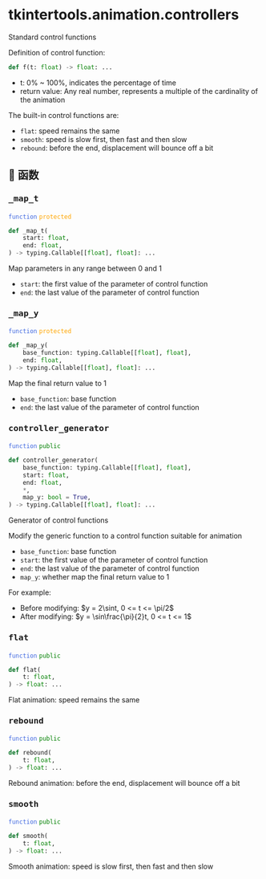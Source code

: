 # tkintertools.animation.controllers


Standard control functions

Definition of control function:

```python
def f(t: float) -> float: ...
```

* t: 0% ~ 100%, indicates the percentage of time
* return value: Any real number, represents a multiple of the cardinality of
the animation

The built-in control functions are:

* `flat`: speed remains the same
* `smooth`: speed is slow first, then fast and then slow
* `rebound`: before the end, displacement will bounce off a bit


## 🔵 函数

### <big>`_map_t`</big>


<code style='color: royalblue;'>function</code> <code style='color: orange;'>protected</code>

```python
def _map_t(
    start: float,
    end: float,
) -> typing.Callable[[float], float]: ...
```

Map parameters in any range between 0 and 1

* `start`: the first value of the parameter of control function
* `end`: the last value of the parameter of control function


### <big>`_map_y`</big>


<code style='color: royalblue;'>function</code> <code style='color: orange;'>protected</code>

```python
def _map_y(
    base_function: typing.Callable[[float], float],
    end: float,
) -> typing.Callable[[float], float]: ...
```

Map the final return value to 1

* `base_function`: base function
* `end`: the last value of the parameter of control function


### <big>`controller_generator`</big>


<code style='color: royalblue;'>function</code> <code style='color: green;'>public</code>

```python
def controller_generator(
    base_function: typing.Callable[[float], float],
    start: float,
    end: float,
    *,
    map_y: bool = True,
) -> typing.Callable[[float], float]: ...
```

Generator of control functions

Modify the generic function to a control function suitable for animation

* `base_function`: base function
* `start`: the first value of the parameter of control function
* `end`: the last value of the parameter of control function
* `map_y`: whether map the final return value to 1

For example:

* Before modifying: $y = 2\sint, 0 <= t <= \pi/2$
* After modifying: $y = \sin\frac{\pi}{2}t, 0 <= t <= 1$


### <big>`flat`</big>


<code style='color: royalblue;'>function</code> <code style='color: green;'>public</code>

```python
def flat(
    t: float,
) -> float: ...
```
Flat animation: speed remains the same

### <big>`rebound`</big>


<code style='color: royalblue;'>function</code> <code style='color: green;'>public</code>

```python
def rebound(
    t: float,
) -> float: ...
```
Rebound animation: before the end, displacement will bounce off a bit

### <big>`smooth`</big>


<code style='color: royalblue;'>function</code> <code style='color: green;'>public</code>

```python
def smooth(
    t: float,
) -> float: ...
```
Smooth animation: speed is slow first, then fast and then slow

